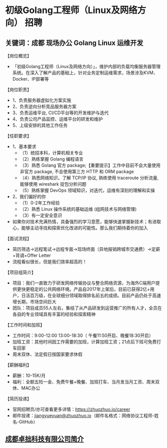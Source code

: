 # 初级Golang工程师（Linux及网络方向） 招聘
## 关键词：成都 现场办公 Golang Linux 运维开发

【岗位概览】
- 「初级Golang工程师（Linux及网络方向）」，维护内部的负载均衡服务器管理系统。在深入了解产品的基础上，针对业务定制运维需求，场景涉及KVM、Docker、IP部署等

【岗位职责】
- 1、负责服务器虚拟化方案实施
- 2、负责逆向分析竞品服务器方案
- 3、负责运维平台, CI/CD平台等的开发维护与迭代
- 4、负责公司产品监控、运维平台的研发和维护
- 5、上级安排的其他工作任务

【任职要求】
- 1、基本要求
  - （1）统招本科，计算机相关专业
  - （2）熟练掌握 Golang 编程语言
  - （3）熟悉 Golang 官方 package;【重要提示】工作中目前不会大量使用非官方 package, 不会使用第三方 HTTP 和 ORM package
  - （4）熟悉网络知识，了解 TCP/IP 协议, 熟练使用 traceroute 分析流量, 能够使用 wireshark 捉包分析问题
  - （5）熟练掌握 DevOps 领域知识，对迭代，运维有深刻的理解和实操
- 2、我们偏好的你
  - （1）0-2年工作经验
  - （2）熟悉 Linux 操作系统的基础运维 (组网技术与网络管理)
  - （3）有一定安全意识
- 如果你对技术充满热情，具备强烈的学习意愿，能够快速掌握新技术；有进取心，能够主动寻找和探索优化改进的可能性。那么我们期待着你的加入

【面试流程】
- 简历筛选→远程笔试→远程专面→现场终面（异地报销跨城市交通费）→定薪+背调+Offer Letter
- 流程看似很长，但是我们效率超高的！

【项目组简介】
- 项目：我们一直致力于研发网络传输协议与整合网络资源，为海外C端用户提供更快更稳定的公共网络环境。产品自2017年上架后，目前已获得2亿+用户，日活百万级，在全球细分领域取得排名前五的成绩。目前产品仍处于高速增长期，市场空间巨大
- 团队：项目成员55人左右，集结了从产品研发到运营推广的所有人才，全员在各自的专业领域具有丰富的经验和探索精神

【工作时间和加班】
- 工作时间：9:00-12:00 13:00-18:30（ 午餐11:50开启、晚餐18:30开启）
- 加班工资：其他时间因工作需要的加班，计算加班工资；21点后下班可免费打车回家
- 周末双休、法定假日按国家要求休假

【薪酬福利】
- 薪酬：10-15K/月
- 福利：全额五险一金、免费午餐+晚餐、加班打车、当月发当月工资、周末双休、MAC办公

【简历投递】
- 官网招聘页/亦可查看更多详情：https://zhuozhuo.io/career
- 邮件投递：jiangyueyuan@zhuozhuo.io（邮件名格式：网络协议工程师-姓名-GitHub）

## [成都卓拙科技有限公司简介](README.md)
